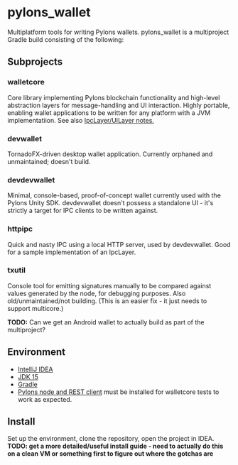 # pylons_wallet
Multiplatform tools for writing Pylons wallets. pylons_wallet is a multiproject Gradle build consisting of the following:

## Subprojects

### walletcore
Core library implementing Pylons blockchain functionality and high-level abstraction layers for message-handling and UI interaction. Highly portable, enabling
wallet applications to be written for any platform with a JVM implementatiion. See also [IpcLayer/UILayer notes.](https://github.com/Pylons-tech/pylons_wallet/blob/master/walletcore/ipclayer_uilayer.md)

### devwallet
TornadoFX-driven desktop wallet application. Currently orphaned and unmaintained; doesn't build.

### devdevwallet
Minimal, console-based, proof-of-concept wallet currently used with the Pylons Unity SDK. devdevwallet doesn't possess a standalone UI - it's strictly a target for IPC clients to be written against.

### httpipc
Quick and nasty IPC using a local HTTP server, used by devdevwallet. Good for a sample implementation of an IpcLayer.

### txutil
Console tool for emitting signatures manually to be compared against values generated by the node, for debugging purposes. Also old/unmaintained/not building.
(This is an easier fix - it just needs to support multicore.)

**TODO:** Can we get an Android wallet to actually build as part of the multiproject?

## Environment

- [IntelliJ IDEA](https://www.jetbrains.com/idea/download)
- [JDK 15](https://www.oracle.com/java/technologies/javase-jdk15-downloads.html)
- [Gradle](https://gradle.org/install/)
- [Pylons node and REST client](https://github.com/Pylons-tech/pylons) must be installed for walletcore tests to work as expected.

## Install

Set up the environment, clone the repository, open the project in IDEA.
**TODO: get a more detailed/useful install guide - need to actually do this on a clean VM or something first to figure out where the gotchas are**
